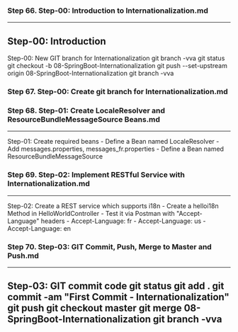 
### Step 66. Step-00: Introduction to Internationalization.md

-----------------------------------------------------------------------------
Step-00: Introduction
-----------------------------------------------------------------------------
Step-00: New GIT branch for Internationalization
git branch -vva
git status
git checkout -b 08-SpringBoot-Internationalization
git push --set-upstream origin 08-SpringBoot-Internationalization
git branch -vva
### Step 67. Step-00: Create git branch for Internationalization.md

### Step 68. Step-01: Create LocaleResolver and ResourceBundleMessageSource Beans.md

-----------------------------------------------------------------------------
Step-01: Create required beans
    - Define a Bean named LocaleResolver
    - Add messages.properties, messages_fr.properties
    - Define a Bean named ResourceBundleMessageSource  
### Step 69. Step-02: Implement RESTful Service with Internationalization.md

-----------------------------------------------------------------------------
Step-02: Create a REST service which supports i18n
    - Create a helloi18n Method in HelloWorldController
    - Test it via Postman with "Accept-Language" headers
        - Accept-Language: fr 
        - Accept-Language: us
        - Accept-Language: en 

### Step 70. Step-03: GIT Commit, Push, Merge to Master and Push.md

-----------------------------------------------------------------------------
Step-03: GIT commit code 
git status
git add .
git commit -am "First Commit - Internationalization"
git push
git checkout master
git merge 08-SpringBoot-Internationalization
git branch -vva
-----------------------------------------------------------------------------
